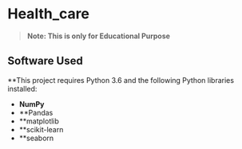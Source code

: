 # Health_care

> **Note: This is only for Educational Purpose**

## Software Used
**This project requires Python 3.6 and the following Python libraries installed:

* **NumPy**
* **Pandas
* **matplotlib
* **scikit-learn
* **seaborn

